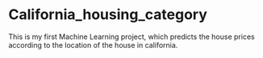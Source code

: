 # California_housing_category
This is my first Machine Learning project, which predicts the house prices according to the location of the house in california.

